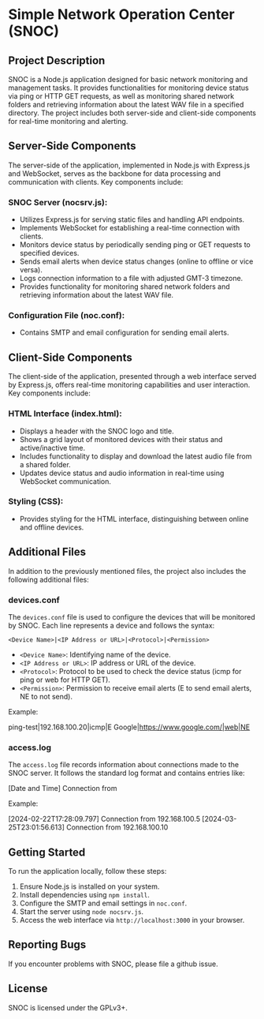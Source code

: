 # Simple Network Operation Center (SNOC)

## Project Description

SNOC is a Node.js application designed for basic network monitoring and management tasks. It provides functionalities for monitoring device status via ping or HTTP GET requests, as well as monitoring shared network folders and retrieving information about the latest WAV file in a specified directory. The project includes both server-side and client-side components for real-time monitoring and alerting.

## Server-Side Components

The server-side of the application, implemented in Node.js with Express.js and WebSocket, serves as the backbone for data processing and communication with clients. Key components include:

### SNOC Server (nocsrv.js):
- Utilizes Express.js for serving static files and handling API endpoints.
- Implements WebSocket for establishing a real-time connection with clients.
- Monitors device status by periodically sending ping or GET requests to specified devices.
- Sends email alerts when device status changes (online to offline or vice versa).
- Logs connection information to a file with adjusted GMT-3 timezone.
- Provides functionality for monitoring shared network folders and retrieving information about the latest WAV file.

### Configuration File (noc.conf):
- Contains SMTP and email configuration for sending email alerts.

## Client-Side Components

The client-side of the application, presented through a web interface served by Express.js, offers real-time monitoring capabilities and user interaction. Key components include:

### HTML Interface (index.html):
- Displays a header with the SNOC logo and title.
- Shows a grid layout of monitored devices with their status and active/inactive time.
- Includes functionality to display and download the latest audio file from a shared folder.
- Updates device status and audio information in real-time using WebSocket communication.

### Styling (CSS):
- Provides styling for the HTML interface, distinguishing between online and offline devices.

## Additional Files

In addition to the previously mentioned files, the project also includes the following additional files:

### devices.conf

The `devices.conf` file is used to configure the devices that will be monitored by SNOC. Each line represents a device and follows the syntax:

`<Device Name>|<IP Address or URL>|<Protocol>|<Permission>`

- `<Device Name>`: Identifying name of the device.
- `<IP Address or URL>`: IP address or URL of the device.
- `<Protocol>`: Protocol to be used to check the device status (icmp for ping or web for HTTP GET).
- `<Permission>`: Permission to receive email alerts (E to send email alerts, NE to not send).

Example:

ping-test|192.168.100.20|icmp|E
Google|https://www.google.com/|web|NE


### access.log

The `access.log` file records information about connections made to the SNOC server. It follows the standard log format and contains entries like:

[Date and Time] Connection from <IP Address>

Example:

[2024-02-22T17:28:09.797] Connection from 192.168.100.5
[2024-03-25T23:01:56.613] Connection from 192.168.100.10

## Getting Started

To run the application locally, follow these steps:

1. Ensure Node.js is installed on your system.
2. Install dependencies using `npm install`.
3. Configure the SMTP and email settings in `noc.conf`.
4. Start the server using `node nocsrv.js`.
5. Access the web interface via `http://localhost:3000` in your browser.

## Reporting Bugs
If you encounter problems with SNOC, please file a github issue.

## License
SNOC is licensed under the GPLv3+.

